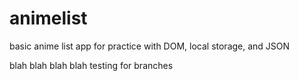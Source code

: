 # animelist
basic anime list app for practice with DOM, local storage, and JSON


blah blah blah blah testing for branches
